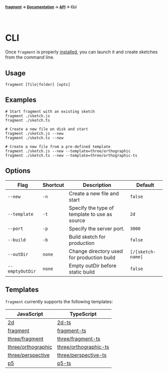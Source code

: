 #### <sup>[fragment](../../README.md) → [Documentation](../README.md) → [API](../README.md#apis) → CLI</sup>

<br>

# CLI

Once `fragment` is properly [installed](../../README.md#installation), you can launch it and create sketches from the command line.

## Usage

`fragment [file|folder] [opts]`

## Examples

```
# Start fragment with an existing sketch
fragment ./sketch.js
fragment ./sketch.ts

# Create a new file on disk and start
fragment ./sketch.js --new
fragment ./sketch.ts --new

# Create a new file from a pre-defined template
fragment ./sketch.js --new --template=three/orthographic
fragment ./sketch.ts --new --template=three/orthographic-ts
```

## Options

| Flag            | Shortcut | Description                                   | Default           |
| --------------- | -------- | --------------------------------------------- | ----------------- |
| `--new`         | `-n`     | Create a new file and start                   | `false`           |
| `--template`    | `-t`     | Specify the type of template to use as source | `2d`              |
| `--port`        | `-p`     | Specify the server port.                      | `3000`            |
| `--build`       | `-b`     | Build sketch for production                   | `false`           |
| `--outDir`      | `none`   | Change directory used for production build    | `[/[sketch-name]` |
| `--emptyOutDir` | `none`   | Empty outDir before static build              | `false`           |

## Templates

`fragment` currently supports the following templates:

| JavaScript                                                          | TypeScript                                                             |
| ------------------------------------------------------------------- | ---------------------------------------------------------------------- |
| [2d](../../src/cli/templates/2d.js)                                 | [2d-ts](../../src/cli/templates/2d.ts)                                 |
| [fragment](../../src/cli/templates/fragment.js)                     | [fragment-ts](../../src/cli/templates/fragment.ts)                     |
| [three/fragment](../../src/cli/templates/three-fragment.js)         | [three/fragment-ts](../../src/cli/templates/three-fragment.ts)         |
| [three/orthographic](../../src/cli/templates/three-orthographic.js) | [three/orthographic-ts](../../src/cli/templates/three-orthographic.ts) |
| [three/perspective](../../src/cli/templates/three-perspective.js)   | [three/perspective-ts](../../src/cli/templates/three-perspective.ts)   |
| [p5](../../src/cli/templates/p5.js)                                 | [p5-ts](../../src/cli/templates/p5.ts)                                 |
